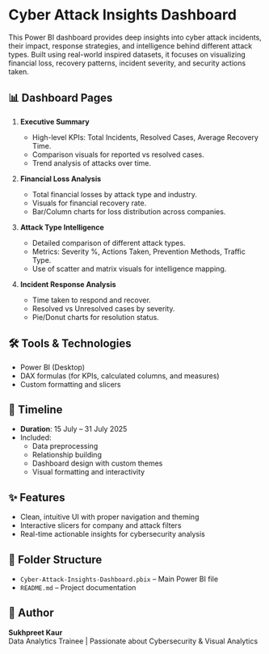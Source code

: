 # Cyber Attack Insights Dashboard

This Power BI dashboard provides deep insights into cyber attack incidents, their impact, response strategies, and intelligence behind different attack types. Built using real-world inspired datasets, it focuses on visualizing financial loss, recovery patterns, incident severity, and security actions taken.

## 📊 Dashboard Pages

1. **Executive Summary**
   - High-level KPIs: Total Incidents, Resolved Cases, Average Recovery Time.
   - Comparison visuals for reported vs resolved cases.
   - Trend analysis of attacks over time.

2. **Financial Loss Analysis**
   - Total financial losses by attack type and industry.
   - Visuals for financial recovery rate.
   - Bar/Column charts for loss distribution across companies.

3. **Attack Type Intelligence**
   - Detailed comparison of different attack types.
   - Metrics: Severity %, Actions Taken, Prevention Methods, Traffic Type.
   - Use of scatter and matrix visuals for intelligence mapping.

4. **Incident Response Analysis**
   - Time taken to respond and recover.
   - Resolved vs Unresolved cases by severity.
   - Pie/Donut charts for resolution status.

## 🛠 Tools & Technologies

- Power BI (Desktop)
- DAX formulas (for KPIs, calculated columns, and measures)
- Custom formatting and slicers


## 📅 Timeline

- **Duration**: 15 July – 31 July 2025
- Included:
  - Data preprocessing
  - Relationship building
  - Dashboard design with custom themes
  - Visual formatting and interactivity

## ✨ Features

- Clean, intuitive UI with proper navigation and theming
- Interactive slicers for company and attack filters
- Real-time actionable insights for cybersecurity analysis

## 📁 Folder Structure

- `Cyber-Attack-Insights-Dashboard.pbix` – Main Power BI file
- `README.md` – Project documentation

## 📌 Author

**Sukhpreet Kaur**  
Data Analytics Trainee | Passionate about Cybersecurity & Visual Analytics



